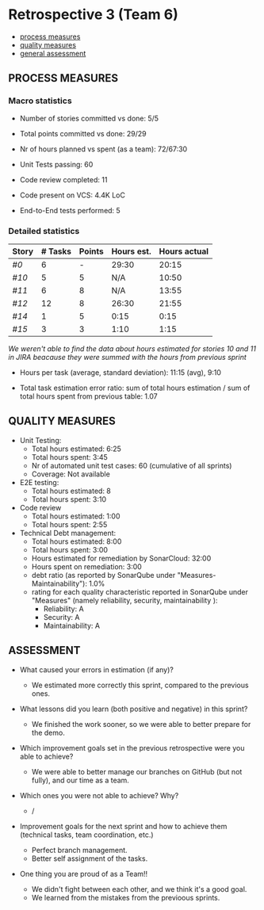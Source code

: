 # Retrospective 3 (Team 6)

- [process measures](#process-measures)
- [quality measures](#quality-measures)
- [general assessment](#assessment)

## PROCESS MEASURES 

### Macro statistics

- Number of stories committed vs done: 5/5
- Total points committed vs done: 29/29
- Nr of hours planned vs spent (as a team): 72/67:30

- Unit Tests passing: 60
- Code review completed: 11
- Code present on VCS: 4.4K LoC
- End-to-End tests performed: 5

### Detailed statistics

| Story | # Tasks | Points | Hours est. | Hours actual |
| ----- | ------- | ------ | ---------- | ------------ |
| _#0_  | 6       | -      | 29:30      | 20:15        |
| _#10_ | 5       | 5      | N/A        | 10:50        |
| _#11_ | 6       | 8      | N/A        | 13:55        |
| _#12_ | 12      | 8      | 26:30      | 21:55        |
| _#14_ | 1       | 5      | 0:15       | 0:15         |
| _#15_ | 3       | 3      | 1:10       | 1:15         |
*We weren't able to find the data about hours estimated for stories 10 and 11 in JIRA beacause they were summed with the hours from previous sprint*

- Hours per task (average, standard deviation): 11:15 (avg), 9:10

- Total task estimation error ratio: sum of total hours estimation / sum of total hours spent from previous table: 1.07
  
## QUALITY MEASURES 

- Unit Testing:
  - Total hours estimated: 6:25
  - Total hours spent: 3:45
  - Nr of automated unit test cases: 60 (cumulative of all sprints)
  - Coverage: Not available
- E2E testing:
  - Total hours estimated: 8
  - Total hours spent: 3:10
- Code review 
  - Total hours estimated: 1:00
  - Total hours spent: 2:55
- Technical Debt management:
  - Total hours estimated: 8:00
  - Total hours spent: 3:00
  - Hours estimated for remediation by SonarCloud: 32:00
  - Hours spent on remediation: 3:00
  - debt ratio (as reported by SonarQube under "Measures-Maintainability"): 1.0%
  - rating for each quality characteristic reported in SonarQube under "Measures" (namely reliability, security, maintainability ):
    - Reliability: A
    - Security: A
    - Maintainability: A

## ASSESSMENT

- What caused your errors in estimation (if any)?
  - We estimated more correctly this sprint, compared to the previous ones.

- What lessons did you learn (both positive and negative) in this sprint?
  - We finished the work sooner, so we were able to better prepare for the demo.

- Which improvement goals set in the previous retrospective were you able to achieve? 
  - We were able to better manage our branches on GitHub (but not fully), and our time as a team.
  
- Which ones you were not able to achieve? Why?
  - /

- Improvement goals for the next sprint and how to achieve them (technical tasks, team coordination, etc.)
  - Perfect branch management.
  - Better self assignment of the tasks.

- One thing you are proud of as a Team!!
  - We didn't fight between each other, and we think it's a good goal.
  - We learned from the mistakes from the previoous sprints.